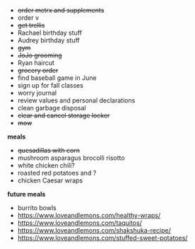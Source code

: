 * ~~order metrx and supplements~~
* order v
* ~~get trellis~~
* Rachael birthday stuff
* Audrey birthday stuff
* ~~gym~~
* ~~JoJo grooming~~
* Ryan haircut 
* ~~grocery order~~
* find baseball game in June
* sign up for fall classes
* worry journal
* review values and personal declarations
* clean garbage disposal 
* ~~clear and cancel storage locker~~
* ~~mow~~

**meals**
* ~~quesadillas with corn~~
* mushroom asparagus brocolli risotto 
* white chicken chili? 
* roasted red potatoes and ?
* chicken Caesar wraps

**future meals**
* burrito bowls
* https://www.loveandlemons.com/healthy-wraps/
* https://www.loveandlemons.com/taquitos/
* https://www.loveandlemons.com/shakshuka-recipe/
* https://www.loveandlemons.com/stuffed-sweet-potatoes/
